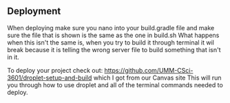 ## Deployment
When deploying make sure you nano into your build.gradle file and make sure the file that is shown is the same as the one in build.sh
What happens when this isn't the same is, when you try to build it through terminal it wil break because it is telling the wrong server 
file to build something that isn't in it.

To deploy your project check out: https://github.com/UMM-CSci-3601/droplet-setup-and-build which I got from our Canvas site
This will run you through how to use droplet and all of the terminal commands needed to deploy.


